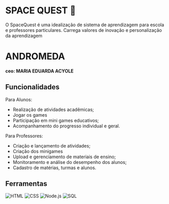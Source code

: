 
# SPACE QUEST 🚀

O SpaceQuest é uma idealização de sistema de aprendizagem para escola e professores particulares. Carrega valores de inovação e personalização da aprendizagem

# ANDROMEDA
#### ceo: MARIA EDUARDA ACYOLE

## Funcionalidades

Para Alunos:
- Realização de atividades acadêmicas;
- Jogar os games
- Participação em mini games educativos;
- Acompanhamento do progresso individual e geral.

Para Professores:
- Criação e lançamento de atividades;
- Criação dos minigames
- Upload e gerenciamento de materiais de ensino;
- Monitoramento e análise do desempenho dos alunos;
- Cadastro de matérias, turmas e alunos.

## Ferramentas
![HTML](https://icongr.am/devicon/html5-original.svg?size=128&color=currentColor)
![CSS](https://icongr.am/devicon/css3-original.svg?size=128&color=currentColor)
![Node.js](https://icongr.am/devicon/nodejs-original.svg?size=128&color=currentColor)
![SQL](https://icongr.am/devicon/mysql-original.svg?size=128&color=currentColor)



